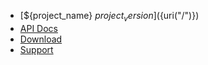 
* [${project_name} ${project_version}](${uri("/")}) 
* [API Docs](${uri("/documentation/api/index.html")})
* [Download](${uri("/download.html")}) 
* [Support](${uri("/community/index.html")})

